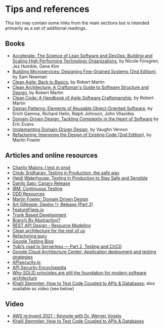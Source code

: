 # Tips and references

This list may contain some links from the main sections but is intended primarily as a set of additional readings.

## Books

- [Accelerate: The Science of Lean Software and DevOps: Building and Scaling High Performing Technology Organizations](https://www.amazon.com/Accelerate-Software-Performing-Technology-Organizations/dp/1942788339), by Nicole Forsgren, Jez Humble, Gene Kim
- [Building Microservices: Designing Fine-Grained Systems (2nd Edition)](https://www.amazon.com/Building-Microservices-Designing-Fine-Grained-Systems/dp/1492034029), by Sam Newman
- [Clean Agile: Back to Basics](https://www.amazon.com/Clean-Agile-Back-to-Basics/dp/B08X7FWCZM), by Robert Martin
- [Clean Architecture: A Craftsman's Guide to Software Structure and Design](https://www.amazon.com/Clean-Architecture-Craftsmans-Software-Structure/dp/0134494164), by Robert Martin
- [Clean Code: A Handbook of Agile Software Craftsmanship](https://www.amazon.com/Clean-Code-Handbook-Software-Craftsmanship/dp/0132350882), by Robert Martin
- [Design Patterns: Elements of Reusable Object-Oriented Software](https://www.amazon.com/Design-Patterns-Elements-Reusable-Object-Oriented/dp/0201633612), by Erich Gamma, Richard Helm, Ralph Johnson, John Vlissides
- [Domain-Driven Design: Tackling Complexity in the Heart of Software](https://www.amazon.com/Domain-Driven-Design-Tackling-Complexity-Software/dp/0321125215) by Eric Evans
- [Implementing Domain-Driven Design](https://www.amazon.com/Implementing-Domain-Driven-Design-Vaughn-Vernon/dp/0321834577), by Vaughn Vernon
- [Refactoring: Improving the Design of Existing Code (2nd Edition)](https://www.amazon.com/Refactoring-Improving-Existing-Addison-Wesley-Signature/dp/0134757599), by Martin Fowler

## Articles and online resources

- [Charity Majors: I test in prod](https://increment.com/testing/i-test-in-production/)
- [Cindy Sridharan: Testing in Production, the safe way](https://copyconstruct.medium.com/testing-in-production-the-safe-way-18ca102d0ef1)
- [Heidi Waterhouse: Testing in Production to Stay Safe and Sensible](https://launchdarkly.com/blog/testing-in-production-for-safety-and-sanity/)
- [Danilo Sato: Canary Release](https://martinfowler.com/bliki/CanaryRelease.html)
- [IBM: Continuous Testing](https://www.ibm.com/cloud/learn/continuous-testing)
- [DDD Resources](https://www.domainlanguage.com/ddd/)
- [Martin Fowler: Domain Driven Design](https://martinfowler.com/bliki/DomainDrivenDesign.html)
- [Art Gillespie: Deploy != Release (Part 2)](https://blog.turbinelabs.io/deploy-not-equal-release-part-two-acbfe402a91c)
- [FeatureFlags.io](https://featureflags.io)
- [Trunk Based Development](https://trunkbaseddevelopment.com)
- [Branch By Abstraction?](https://www.branchbyabstraction.com)
- [REST API Design - Resource Modeling](https://www.thoughtworks.com/insights/blog/rest-api-design-resource-modeling)
- [Clean architecture for the rest of us](https://pusher.com/tutorials/clean-architecture-introduction/)
- [Refactoring.guru](https://refactoring.guru)
- [Google Testing Blog](https://testing.googleblog.com)
- [Yubl’s road to Serverless — Part 2, Testing and CI/CD](https://medium.com/hackernoon/yubls-road-to-serverless-part-2-testing-and-ci-cd-72b2e583fe64)
- [Google Cloud Architecture Center: Application deployment and testing strategies](https://cloud.google.com/architecture/application-deployment-and-testing-strategies)
- [APIsecurity.io](https://apisecurity.io)
- [API Security Encyclopedia](https://apisecurity.io/encyclopedia/content/api-security-encyclopedia)
- [Why SOLID principles are still the foundation for modern software architecture](https://stackoverflow.blog/2021/11/01/why-solid-principles-are-still-the-foundation-for-modern-software-architecture/)
- [Khalil Stemmler: How to Test Code Coupled to APIs & Databases](https://khalilstemmler.com/articles/test-driven-development/how-to-test-code-coupled-to-apis-or-databases/); also available as video (see below)

## Video

- [AWS re:Invent 2021 - Keynote with Dr. Werner Vogels](https://www.youtube.com/watch?app=desktop&v=8_Xs8Ik0h1w)
- [Khalil Stemmler: How to Test Code Coupled to APIs & Databases](https://www.youtube.com/watch?v=ajfZqzeHp1E)
